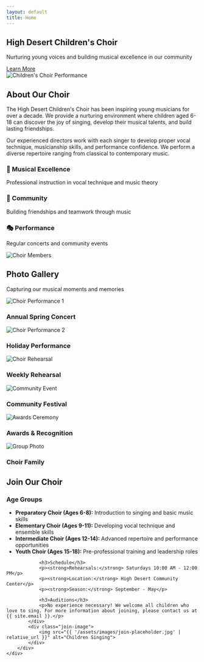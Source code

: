 ```yaml
---
layout: default
title: Home
---
```


<section class="hero">
    <div class="hero-content">
        <h1 class="hero-title">High Desert Children's Choir</h1>
        <p class="hero-subtitle">Nurturing young voices and building musical excellence in our community</p>
        <a href="#about" class="cta-button">Learn More</a>
    </div>
    <div class="hero-image">
        <img src="{{ '/assets/images/hero-placeholder.jpg' | relative_url }}" alt="Children's Choir Performance">
    </div>
</section>

<section id="about" class="about-section">
    <div class="container">
        <h2>About Our Choir</h2>
        <div class="about-content">
            <div class="about-text">
                <p>The High Desert Children's Choir has been inspiring young musicians for over a decade. We provide a nurturing environment where children aged 6-18 can discover the joy of singing, develop their musical talents, and build lasting friendships.</p>
                <p>Our experienced directors work with each singer to develop proper vocal technique, musicianship skills, and performance confidence. We perform a diverse repertoire ranging from classical to contemporary music.</p>
                <div class="about-highlights">
                    <div class="highlight">
                        <h3>🎵 Musical Excellence</h3>
                        <p>Professional instruction in vocal technique and music theory</p>
                    </div>
                    <div class="highlight">
                        <h3>🤝 Community</h3>
                        <p>Building friendships and teamwork through music</p>
                    </div>
                    <div class="highlight">
                        <h3>🎭 Performance</h3>
                        <p>Regular concerts and community events</p>
                    </div>
                </div>
            </div>
            <div class="about-image">
                <img src="{{ '/assets/images/about-placeholder.jpg' | relative_url }}" alt="Choir Members">
            </div>
        </div>
    </div>
</section>

<section id="gallery" class="gallery-section">
    <div class="container">
        <h2>Photo Gallery</h2>
        <p class="gallery-intro">Capturing our musical moments and memories</p>
        <div class="photo-grid">
            <div class="photo-item">
                <img src="{{ '/assets/images/gallery-1.jpg' | relative_url }}" alt="Choir Performance 1">
                <div class="photo-overlay">
                    <h3>Annual Spring Concert</h3>
                </div>
            </div>
            <div class="photo-item">
                <img src="{{ '/assets/images/gallery-2.jpg' | relative_url }}" alt="Choir Performance 2">
                <div class="photo-overlay">
                    <h3>Holiday Performance</h3>
                </div>
            </div>
            <div class="photo-item">
                <img src="{{ '/assets/images/gallery-3.jpg' | relative_url }}" alt="Choir Rehearsal">
                <div class="photo-overlay">
                    <h3>Weekly Rehearsal</h3>
                </div>
            </div>
            <div class="photo-item">
                <img src="{{ '/assets/images/gallery-4.jpg' | relative_url }}" alt="Community Event">
                <div class="photo-overlay">
                    <h3>Community Festival</h3>
                </div>
            </div>
            <div class="photo-item">
                <img src="{{ '/assets/images/gallery-5.jpg' | relative_url }}" alt="Awards Ceremony">
                <div class="photo-overlay">
                    <h3>Awards & Recognition</h3>
                </div>
            </div>
            <div class="photo-item">
                <img src="{{ '/assets/images/gallery-6.jpg' | relative_url }}" alt="Group Photo">
                <div class="photo-overlay">
                    <h3>Choir Family</h3>
                </div>
            </div>
        </div>
    </div>
</section>

<section id="join" class="join-section">
    <div class="container">
        <h2>Join Our Choir</h2>
        <div class="join-content">
            <div class="join-info">
                <h3>Age Groups</h3>
                <ul>
                    <li><strong>Preparatory Choir (Ages 6-8):</strong> Introduction to singing and basic music skills</li>
                    <li><strong>Elementary Choir (Ages 9-11):</strong> Developing vocal technique and ensemble skills</li>
                    <li><strong>Intermediate Choir (Ages 12-14):</strong> Advanced repertoire and performance opportunities</li>
                    <li><strong>Youth Choir (Ages 15-18):</strong> Pre-professional training and leadership roles</li>
                </ul>
                
                <h3>Schedule</h3>
                <p><strong>Rehearsals:</strong> Saturdays 10:00 AM - 12:00 PM</p>
                <p><strong>Location:</strong> High Desert Community Center</p>
                <p><strong>Season:</strong> September - May</p>
                
                <h3>Auditions</h3>
                <p>No experience necessary! We welcome all children who love to sing. For more information about joining, please contact us at {{ site.email }}.</p>
            </div>
            <div class="join-image">
                <img src="{{ '/assets/images/join-placeholder.jpg' | relative_url }}" alt="Children Singing">
            </div>
        </div>
    </div>
</section>